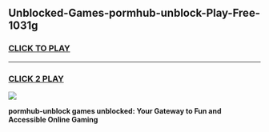 
## Unblocked-Games-pormhub-unblock-Play-Free-1031g
<h3>
<a href="https://premium76.site?title=pormhub-unblock&ref=21A">CLICK TO PLAY</a></h3>
<hr>

<h3>
<a href="https://premium76.site?title=pormhub-unblock&ref=21A">CLICK 2 PLAY</a>
  
</h3>

<a href="https://premium76.site?title=pormhub-unblock&ref=21A"><img src="https://clearcache.store/games.png"></a>


**pormhub-unblock games unblocked: Your Gateway to Fun and Accessible Online Gaming**
